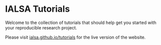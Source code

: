 IALSA Tutorials
=========

Welcome to the collection of tutorials that should help get you started with your  reproducible research project.

Please visit [ialsa.github.io/tutorials](http://ialsa.github.io/tutorials) for the live version of the website. 

